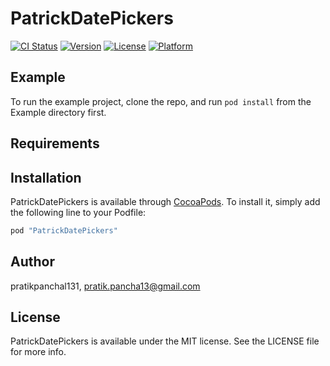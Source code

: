 # PatrickDatePickers

[![CI Status](http://img.shields.io/travis/pratikpanchal131/PatrickDatePickers.svg?style=flat)](https://travis-ci.org/pratikpanchal131/PatrickDatePickers)
[![Version](https://img.shields.io/cocoapods/v/PatrickDatePickers.svg?style=flat)](http://cocoapods.org/pods/PatrickDatePickers)
[![License](https://img.shields.io/cocoapods/l/PatrickDatePickers.svg?style=flat)](http://cocoapods.org/pods/PatrickDatePickers)
[![Platform](https://img.shields.io/cocoapods/p/PatrickDatePickers.svg?style=flat)](http://cocoapods.org/pods/PatrickDatePickers)

## Example

To run the example project, clone the repo, and run `pod install` from the Example directory first.

## Requirements

## Installation

PatrickDatePickers is available through [CocoaPods](http://cocoapods.org). To install
it, simply add the following line to your Podfile:

```ruby
pod "PatrickDatePickers"
```

## Author

pratikpanchal131, pratik.pancha13@gmail.com

## License

PatrickDatePickers is available under the MIT license. See the LICENSE file for more info.
